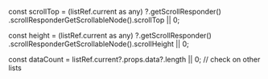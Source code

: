   const scrollTop =
    (listRef.current as any)
      ?.getScrollResponder()
      .scrollResponderGetScrollableNode().scrollTop || 0;

  const height =
    (listRef.current as any)
      ?.getScrollResponder()
      .scrollResponderGetScrollableNode().scrollHeight || 0;

  const dataCount = listRef.current?.props.data?.length || 0; // check on other lists
